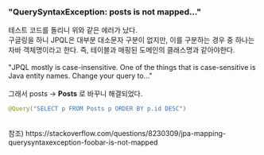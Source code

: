 ### "QuerySyntaxException: posts is not mapped…" ###

테스트 코드를 돌리니 위와 같은 에러가 났다.
<br>
구글링을 하니 JPQL은 대부분 대소문자 구분이 없지만, 이를 구분하는 경우 중 하나는 자바 객체명이라고 한다. 즉, 테이블과 매핑된 도메인의 클래스명과 같아야한다.
<br><br>
"JPQL mostly is case-insensitive. One of the things that is case-sensitive is Java entity names. Change your query to..."
<br><br>
그래서 posts -> **Posts** 로 바꾸니 해결되었다.

```java
@Query("SELECT p FROM Posts p ORDER BY p.id DESC")
```

<br>
참조) https://stackoverflow.com/questions/8230309/jpa-mapping-querysyntaxexception-foobar-is-not-mapped
<br>
